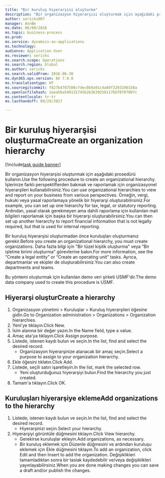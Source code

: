 ```yaml
--- 
title: "Bir kuruluş hiyerarşisi oluşturma"
description: "Bir organizasyon hiyerarşisi oluşturmak için aşağıdaki prosedürü kullanın."
author: sericks007
manager: AnnBe
ms.date: 06/09/2016
ms.topic: business-process
ms.prod: 
ms.service: dynamics-ax-applications
ms.technology: 
audience: Application User
ms.reviewer: sericks
ms.search.scope: Operations
ms.search.region: Global
ms.author: sericks
ms.search.validFrom: 2016-06-30
ms.dyn365.ops.version: AX 7.0.0
ms.translationtype: HT
ms.sourcegitcommit: f827b4787506cfdec8b9a91c4a68f3293190158a
ms.openlocfilehash: 2aea56a549131745b2636392561176bf0f87097c
ms.contentlocale: tr-tr
ms.lasthandoff: 09/29/2017

---
```

# <a name="create-an-organization-hierarchy"></a><span data-ttu-id="d6c64-103">Bir kuruluş hiyerarşisi oluşturma</span><span class="sxs-lookup"><span data-stu-id="d6c64-103">Create an organization hierarchy</span></span>

[!include[task guide banner](../../includes/task-guide-banner.md)]

<span data-ttu-id="d6c64-104">Bir organizasyon hiyerarşisi oluşturmak için aşağıdaki prosedürü kullanın.</span><span class="sxs-lookup"><span data-stu-id="d6c64-104">Use the following procedure to create an organizational hierarchy.</span></span> <span data-ttu-id="d6c64-105">İşlerinize farklı perspektiflerden bakmak ve raporlamak için organizasyonel hiyerarşileri kullanabilirsiniz.</span><span class="sxs-lookup"><span data-stu-id="d6c64-105">You can use organizational hierarchies to view and report on your business from various perspectives.</span></span> <span data-ttu-id="d6c64-106">Örneğin, vergi, hukuki veya yasal raporlamaya yönelik bir hiyerarşi oluşturabilirsiniz.</span><span class="sxs-lookup"><span data-stu-id="d6c64-106">For example, you can set up one hierarchy for tax, legal, or statutory reporting.</span></span> <span data-ttu-id="d6c64-107">Ardından, yasal olarak gerekmeyen ama dahili raporlama için kullanılan mali bilgileri raporlamak için başka bir hiyerarşi oluşturabilirsiniz.</span><span class="sxs-lookup"><span data-stu-id="d6c64-107">You can then set up another hierarchy to report financial information that is not legally required, but that is used for internal reporting.</span></span> 



<span data-ttu-id="d6c64-108">Bir kuruluş hiyerarşisi oluşturmadan önce kuruluşları oluşturmanız gerekir.</span><span class="sxs-lookup"><span data-stu-id="d6c64-108">Before you create an organizational hierarchy, you must create organizations.</span></span> <span data-ttu-id="d6c64-109">Daha fazla bilgi için "Bir tüzel kişilik oluşturma" veya "Bir işletme birimi oluşturma" görevlerine bakın.</span><span class="sxs-lookup"><span data-stu-id="d6c64-109">For more information, see the “Create a legal entity” or “Create an operating unit” tasks.</span></span> <span data-ttu-id="d6c64-110">Ayrıca, departmanlar ve ekipler de oluşturabilirsiniz.</span><span class="sxs-lookup"><span data-stu-id="d6c64-110">You can also create departments and teams.</span></span> 



<span data-ttu-id="d6c64-111">Bu yöntemi oluşturmak için kullanılan demo veri şirketi USMF'dir.</span><span class="sxs-lookup"><span data-stu-id="d6c64-111">The demo data company used to create this procedure is USMF.</span></span>


## <a name="create-a-hierarchy"></a><span data-ttu-id="d6c64-112">Hiyerarşi oluştur</span><span class="sxs-lookup"><span data-stu-id="d6c64-112">Create a hierarchy</span></span>
1. <span data-ttu-id="d6c64-113">Organizasyon yönetimi > Kuruluşlar > Kuruluş hiyerarşileri öğesine gidin.</span><span class="sxs-lookup"><span data-stu-id="d6c64-113">Go to Organization administration > Organizations > Organization hierarchies.</span></span>
2. <span data-ttu-id="d6c64-114">Yeni'ye tıklayın.</span><span class="sxs-lookup"><span data-stu-id="d6c64-114">Click New.</span></span>
3. <span data-ttu-id="d6c64-115">İsim alanına bir değer yazın.</span><span class="sxs-lookup"><span data-stu-id="d6c64-115">In the Name field, type a value.</span></span>
4. <span data-ttu-id="d6c64-116">Amaç ata'ya tıklayın.</span><span class="sxs-lookup"><span data-stu-id="d6c64-116">Click Assign purpose.</span></span>
5. <span data-ttu-id="d6c64-117">Listede, istenen kaydı bulun ve seçin.</span><span class="sxs-lookup"><span data-stu-id="d6c64-117">In the list, find and select the desired record.</span></span>
    * <span data-ttu-id="d6c64-118">Organizasyon hiyerarşinize atanacak bir amaç seçin.</span><span class="sxs-lookup"><span data-stu-id="d6c64-118">Select a purpose to assign to your organization hierarchy.</span></span>  
6. <span data-ttu-id="d6c64-119">Ekle öğesini tıklatın.</span><span class="sxs-lookup"><span data-stu-id="d6c64-119">Click Add.</span></span>
7. <span data-ttu-id="d6c64-120">Listede, seçili satırı işaretleyin.</span><span class="sxs-lookup"><span data-stu-id="d6c64-120">In the list, mark the selected row.</span></span>
    * <span data-ttu-id="d6c64-121">Yeni oluşturduğunuz hiyerarşiyi bulun.</span><span class="sxs-lookup"><span data-stu-id="d6c64-121">Find the hierarchy you just created.</span></span>  
8. <span data-ttu-id="d6c64-122">Tamam'a tıklayın.</span><span class="sxs-lookup"><span data-stu-id="d6c64-122">Click OK.</span></span>

## <a name="add-organizations-to-the-hierarchy"></a><span data-ttu-id="d6c64-123">Kuruluşları hiyerarşiye ekleme</span><span class="sxs-lookup"><span data-stu-id="d6c64-123">Add organizations to the hierarchy</span></span>
1. <span data-ttu-id="d6c64-124">Listede, istenen kaydı bulun ve seçin.</span><span class="sxs-lookup"><span data-stu-id="d6c64-124">In the list, find and select the desired record.</span></span>
    * <span data-ttu-id="d6c64-125">Hiyerarşinizi seçin.</span><span class="sxs-lookup"><span data-stu-id="d6c64-125">Select your hierarchy.</span></span>  
2. <span data-ttu-id="d6c64-126">Hiyerarşiyi görüntüle düğmesini tıklayın.</span><span class="sxs-lookup"><span data-stu-id="d6c64-126">Click View hierarchy.</span></span>
    * <span data-ttu-id="d6c64-127">Gerekirse kuruluşlar ekleyin.</span><span class="sxs-lookup"><span data-stu-id="d6c64-127">Add organizations, as necessary.</span></span>  
    * <span data-ttu-id="d6c64-128">Bir kuruluş eklemek için Düzenle düğmesini ve ardından kuruluşu eklemek için Ekle düğmesini tıklayın.</span><span class="sxs-lookup"><span data-stu-id="d6c64-128">To add an organization, click Edit and then Insert to add the organization.</span></span>     <span data-ttu-id="d6c64-129">Değişiklikleri tamamladıktan sonra bir taslak kaydedebilir ve/veya değişiklikleri yayınlayabilirsiniz.</span><span class="sxs-lookup"><span data-stu-id="d6c64-129">When you are done making changes you can save a draft and/or publish the changes.</span></span>  


